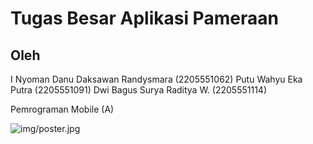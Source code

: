 # Tugas Besar Aplikasi Pameraan

## Oleh

I Nyoman Danu Daksawan Randysmara (2205551062)
Putu Wahyu Eka Putra (2205551091)
Dwi Bagus Surya Raditya W. (2205551114)



Pemrograman Mobile (A)

![img/poster.jpg](img/poster.jpg)
